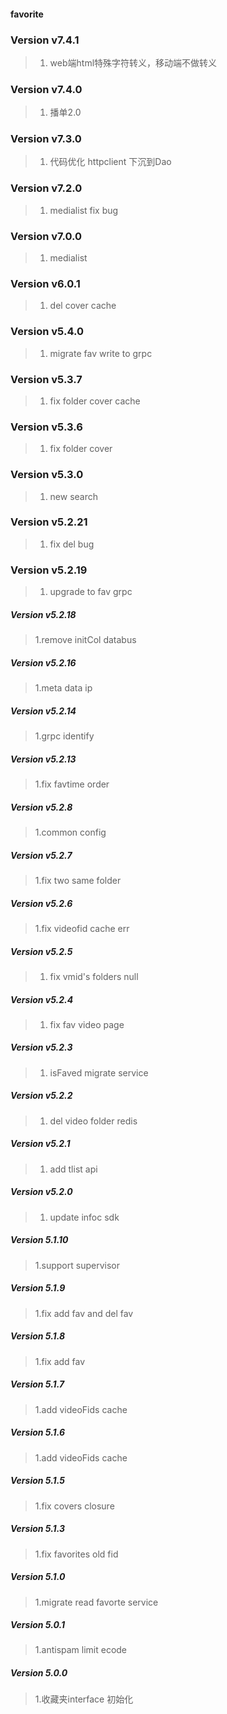#### favorite

### Version v7.4.1
> 1. web端html特殊字符转义，移动端不做转义

### Version v7.4.0
> 1. 播单2.0

### Version v7.3.0
> 1. 代码优化 httpclient 下沉到Dao

### Version v7.2.0
> 1. medialist fix bug

### Version v7.0.0
> 1. medialist

### Version v6.0.1
> 1. del cover cache 

### Version v5.4.0
> 1. migrate fav write to grpc

### Version v5.3.7
> 1. fix folder cover cache

### Version v5.3.6
> 1. fix folder cover

### Version v5.3.0
> 1. new search

### Version v5.2.21
> 1. fix del bug

### Version v5.2.19
> 1. upgrade to fav grpc

##### Version v5.2.18
> 1.remove initCol databus

##### Version v5.2.16
> 1.meta data ip

##### Version v5.2.14
> 1.grpc identify

##### Version v5.2.13
> 1.fix favtime order

##### Version v5.2.8
> 1.common config

##### Version v5.2.7
> 1.fix two same folder

##### Version v5.2.6
> 1.fix videofid cache err

##### Version v5.2.5
> 1. fix vmid's folders null

##### Version v5.2.4
> 1. fix fav video page 

##### Version v5.2.3
> 1. isFaved migrate service

##### Version v5.2.2
> 1. del video folder redis

##### Version v5.2.1
> 1. add tlist api 

##### Version v5.2.0
> 1. update infoc sdk

##### Version 5.1.10
> 1.support supervisor

##### Version 5.1.9
> 1.fix add fav and del fav

##### Version 5.1.8
> 1.fix add fav 

##### Version 5.1.7
> 1.add videoFids cache

##### Version 5.1.6
> 1.add videoFids cache

##### Version 5.1.5
> 1.fix covers closure

##### Version 5.1.3
> 1.fix favorites old fid

##### Version 5.1.0
> 1.migrate read favorte service

##### Version 5.0.1
> 1.antispam limit ecode

##### Version 5.0.0
> 1.收藏夹interface 初始化   
